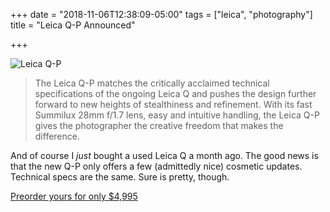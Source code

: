 +++
date = "2018-11-06T12:38:09-05:00"
tags = ["leica", "photography"]
title = "Leica Q-P Announced"

+++

![Leica Q-P](/img/2018/leica-q-p-1.jpg)

> The Leica Q-P matches the critically acclaimed technical specifications of the ongoing Leica Q and pushes the design further
> forward to new heights of stealthiness and refinement. With its fast Summilux 28mm f/1.7 lens, easy and intuitive handling, the
> Leica Q-P gives the photographer the creative freedom that makes the difference.

And of course I _just_ bought a used Leica Q a month ago. The good news is that the new Q-P only offers a few (admittedly nice) cosmetic updates. Technical specs are the same. Sure is pretty, though.

[Preorder yours for only $4,995](https://www.leicacamerausa.com/leica-q-p-compact-digital-camera.html)
